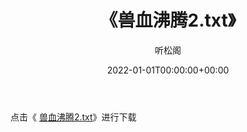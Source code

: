 ﻿---
title:  《兽血沸腾2.txt》
date:   2022-01-01T00:00:00+00:00
author: 听松阁
layout: post
permalink: /兽血沸腾2/
categories: 小说
tags: [小说]
---

点击《 [兽血沸腾2.txt](http://img.660000.xyz/bookstukust/book/bntxt/10/兽血沸腾2.txt)》进行下载